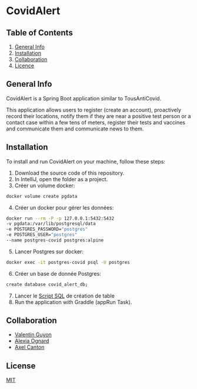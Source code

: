 # CovidAlert


## Table of Contents
1. [General Info](#general-info)
2. [Installation](#installation)
3. [Collaboration](#collaboration)
4. [Licence](#licence)


<a name="general-info"></a>
## General Info
CovidAlert is a Spring Boot application similar to TousAntiCovid.

This application allows users to register (create an account), proactively record their locations, notify them if they are near a positive test person or a contact case
within a few tens of meters, register their tests and vaccines and communicate them
and communicate news to them.


<a name="installation"></a>
## Installation
To install and run CovidAlert on your machine, follow these steps:
1. Download the source code of this repository.
2. In IntelliJ, open the folder as a project.
3. Créer un volume docker:
```bash
docker volume create pgdata
```
4. Créer un docker pour gérer les données:
```bash
docker run --rm -P -p 127.0.0.1:5432:5432
-v pgdata:/var/lib/postgresql/data
-e POSTGRES_PASSWORD="postgres"
-e POSTGRES_USER="postgres"
--name postgres-covid postgres:alpine
```
5. Lancer Postgres sur docker:
```bash
docker exec -it postgres-covid psql -U postgres
```
6. Créer un base de donnée Postgres:
```bash
create database covid_alert_db;
```
7. Lancer le [Script SQL](https://github.com/AxelCanton/CovidAlert/blob/88eba846a46be0195dfcefa8c7172b39c9d77d18/src/main/resources/sql/init_tables.sql) de création de table
8. Run the application with Graddle (appRun Task).


<a name="collaboration"></a>
## Collaboration
* [Valentin Guyon](https://github.com/V2i)
* [Alexia Ognard](https://github.com/Alexiaognard)
* [Axel Canton](https://github.com/AxelCanton)


<a name="licence"></a>
## License
[MIT](https://choosealicense.com/licenses/mit/)
